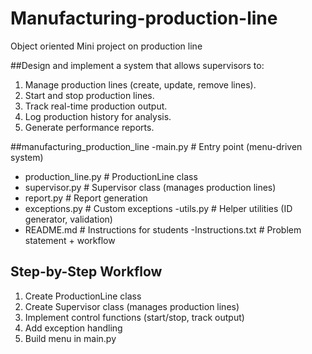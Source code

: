 # Manufacturing-production-line
Object oriented Mini project on production line

##Design and implement a system that allows supervisors to:</br>
1. Manage production lines (create, update, remove lines).
2. Start and stop production lines.
3. Track real-time production output.
4. Log production history for analysis.
5. Generate performance reports.

##manufacturing_production_line
-main.py              # Entry point (menu-driven system)
- production_line.py   # ProductionLine class
-  supervisor.py        # Supervisor class (manages production lines)
- report.py            # Report generation
- exceptions.py        # Custom exceptions
-utils.py             # Helper utilities (ID generator, validation)
- README.md            # Instructions for students
-Instructions.txt     # Problem statement + workflow

## Step-by-Step Workflow</br>
1. Create ProductionLine class
2. Create Supervisor class (manages production lines)
3. Implement control functions (start/stop, track output)
4. Add exception handling
5. Build menu in main.py

